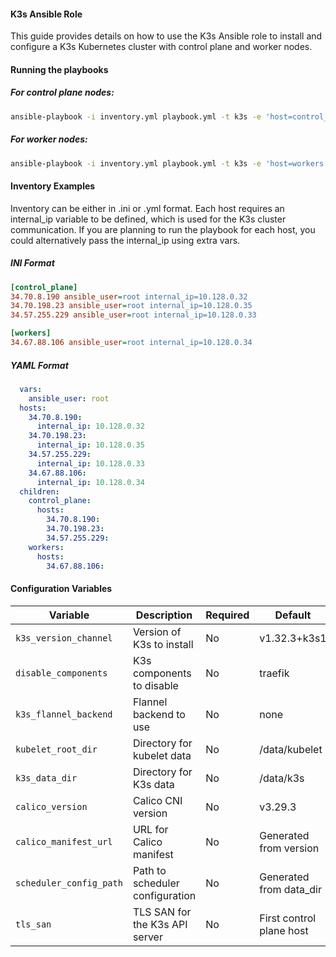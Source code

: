 #### K3s Ansible Role
This guide provides details on how to use the K3s Ansible role to install and configure a K3s Kubernetes cluster with control plane and worker nodes.

#### Running the playbooks
##### For control plane nodes:
```bash
ansible-playbook -i inventory.yml playbook.yml -t k3s -e 'host=control_plane'
```
##### For worker nodes:
```bash
ansible-playbook -i inventory.yml playbook.yml -t k3s -e 'host=workers'
```

#### Inventory Examples
Inventory can be either in .ini or .yml format. Each host requires an internal_ip variable to be defined, which is used for the K3s cluster communication. If you are planning to run the playbook for each host, you could alternatively pass the internal_ip using extra vars.

##### INI Format
```ini
[control_plane]
34.70.8.190 ansible_user=root internal_ip=10.128.0.32
34.70.198.23 ansible_user=root internal_ip=10.128.0.35
34.57.255.229 ansible_user=root internal_ip=10.128.0.33

[workers]
34.67.88.106 ansible_user=root internal_ip=10.128.0.34
```
##### YAML Format
```yaml
  vars:
    ansible_user: root
  hosts:
    34.70.8.190:
      internal_ip: 10.128.0.32
    34.70.198.23:
      internal_ip: 10.128.0.35
    34.57.255.229:
      internal_ip: 10.128.0.33
    34.67.88.106:
      internal_ip: 10.128.0.34
  children:
    control_plane:
      hosts:
        34.70.8.190:
        34.70.198.23:
        34.57.255.229:
    workers:
      hosts:
        34.67.88.106:
```        

#### Configuration Variables
| Variable                  | Description                                    | Required | Default                 |
|---------------------------|------------------------------------------------|----------|-------------------------|
| `k3s_version_channel`     | Version of K3s to install                      | No       | v1.32.3+k3s1            |
| `disable_components`      | K3s components to disable                      | No       | traefik                 |
| `k3s_flannel_backend`     | Flannel backend to use                         | No       | none                    |
| `kubelet_root_dir`        | Directory for kubelet data                     | No       | /data/kubelet           |
| `k3s_data_dir`            | Directory for K3s data                         | No       | /data/k3s               |
| `calico_version`          | Calico CNI version                             | No       | v3.29.3                 |
| `calico_manifest_url`     | URL for Calico manifest                        | No       | Generated from version  |
| `scheduler_config_path`   | Path to scheduler configuration                | No       | Generated from data_dir |
| `tls_san`                 | TLS SAN for the K3s API server                 | No       | First control plane host|

